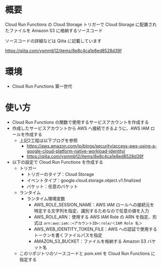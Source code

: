 # 概要
Cloud Run Functions の Cloud Storage トリガーで Cloud Storage に配置されたファイルを Amazon S3 に格納するソースコード

ソースコードの詳細などは Qiita に記載しています

https://qiita.com/ysmmb12/items/8e8c4ca1e8ed8528d39f

# 環境
 - Cloud Run Functions 第一世代

# 使い方
 - Cloud Run Functions の関数で使用するサービスアカウントを作成する
 - 作成したサービスアカウントから AWS へ接続できるように、AWS IAM ロールを作成する
   - 上記2工程は以下ブログを参照
     - https://aws.amazon.com/jp/blogs/security/access-aws-using-a-google-cloud-platform-native-workload-identity/
     - https://qiita.com/ysmmb12/items/8e8c4ca1e8ed8528d39f
 - 以下の設定で Cloud Run Functions を作成する
   - トリガー
     - トリガーのタイプ：Cloud Storage
     - イベントタイプ：google.cloud.storage.object.v1.finalized
     - バケット：任意のバケット
   - ランタイム
     - ランタイム環境変数
       - AWS_ROLE_SESSION_NAME：AWS IAM ロールへの接続元を特定する文字列を指定、識別するためなので任意の値を入力
       - AWS_ROLE_ARN：使用する AWS IAM Role の ARN を指定、形式は `arn:aws:iam::<アカウントID>:role/＜IAM Role 名＞`
       - AWS_WEB_IDENTITY_TOKEN_FILE：AWS への認証で使用するトークンを書くファイルパスを指定
       - AMAZON_S3_BUCKET：ファイルを格納する Amazon S3 バケット名
   - このリポジトリのソースコードと pom.xml を Cloud Run Functions に指定する
